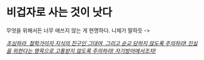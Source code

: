 # 비겁자로 사는 것이 낫다

무엇을 위해서든 너무 애쓰지 않는 게 현명하다. 니체가 말하듯 ->

_[조심하라, 철학가이자 지식의 친구인 그대여, 그리고 순교 당하지 않도록 주의하라! 진실을 위한다는 명목으로 고통받지 않도록 주의하라! 자기방어에서조차!](https://www.gutenberg.org/files/4363/4363-h/4363-h.htm#:~:text=25.%20After%20such,in%20its%20origin.)_
